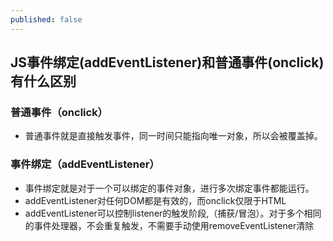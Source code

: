 ```yaml
---
published: false
---
```

## JS事件绑定(addEventListener)和普通事件(onclick)有什么区别

### 普通事件（onclick）
- 普通事件就是直接触发事件，同一时间只能指向唯一对象，所以会被覆盖掉。

### 事件绑定（addEventListener）

- 事件绑定就是对于一个可以绑定的事件对象，进行多次绑定事件都能运行。
- addEventListener对任何DOM都是有效的，而onclick仅限于HTML
- addEventListener可以控制listener的触发阶段,（捕获/冒泡）。对于多个相同的事件处理器，不会重复触发，不需要手动使用removeEventListener清除
